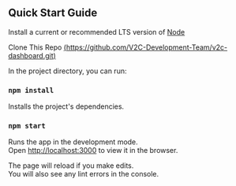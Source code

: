 ## Quick Start Guide

Install a current or recommended LTS version of [Node](https://nodejs.org/en/)

Clone This Repo [(https://github.com/V2C-Development-Team/v2c-dashboard.git)](https://github.com/V2C-Development-Team/v2c-dashboard.git)

In the project directory, you can run:

### `npm install`

Installs the project's dependencies.

### `npm start`

Runs the app in the development mode.<br />
Open [http://localhost:3000](http://localhost:3000) to view it in the browser.

The page will reload if you make edits.<br />
You will also see any lint errors in the console.
